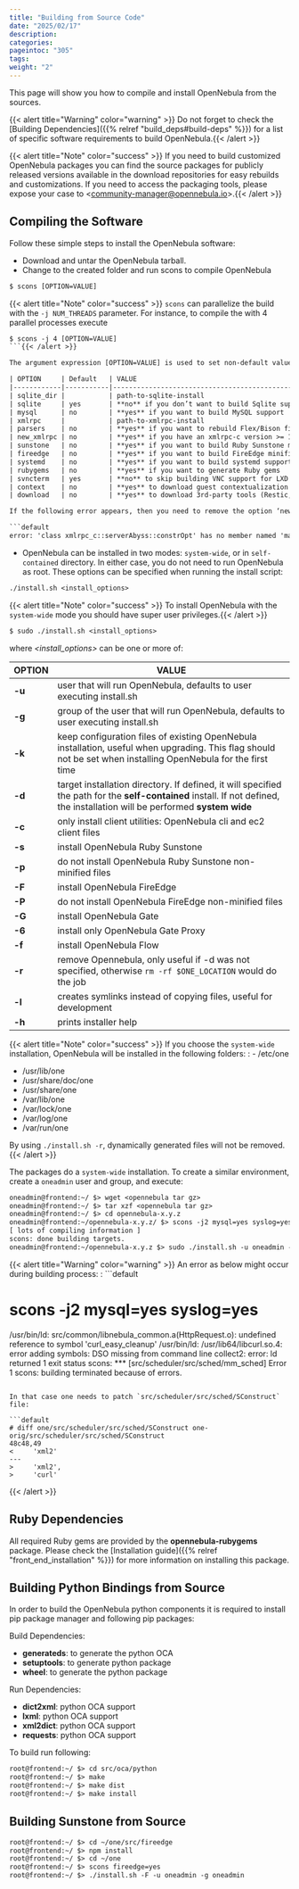 ```yaml
---
title: "Building from Source Code"
date: "2025/02/17"
description:
categories:
pageintoc: "305"
tags:
weight: "2"
---
```


<a id="compile"></a>

<!--# Building from Source Code -->

This page will show you how to compile and install OpenNebula from the sources.

{{< alert title="Warning" color="warning" >}}
Do not forget to check the [Building Dependencies]({{% relref "build_deps#build-deps" %}}) for a list of specific software requirements to build OpenNebula.{{< /alert >}} 

{{< alert title="Note" color="success" >}}
If you need to build customized OpenNebula packages you can find the source packages for publicly released versions available in the download repositories for easy rebuilds and customizations. If you need to access the packaging tools, please expose your case to <[community-manager@opennebula.io](mailto:community-manager@opennebula.io)>.{{< /alert >}} 

## Compiling the Software

Follow these simple steps to install the OpenNebula software:

- Download and untar the OpenNebula tarball.
- Change to the created folder and run scons to compile OpenNebula

```default
$ scons [OPTION=VALUE]
```

{{< alert title="Note" color="success" >}}
`scons` can parallelize the build with the `-j NUM_THREADS` parameter. For instance, to compile the with 4 parallel processes execute

```default
$ scons -j 4 [OPTION=VALUE]
```{{< /alert >}} 

The argument expression [OPTION=VALUE] is used to set non-default values for :

| OPTION     | Default   | VALUE                                                     |
|------------|-----------|-----------------------------------------------------------|
| sqlite_dir |           | path-to-sqlite-install                                    |
| sqlite     | yes       | **no** if you don’t want to build Sqlite support          |
| mysql      | no        | **yes** if you want to build MySQL support                |
| xmlrpc     |           | path-to-xmlrpc-install                                    |
| parsers    | no        | **yes** if you want to rebuild Flex/Bison files.          |
| new_xmlrpc | no        | **yes** if you have an xmlrpc-c version >= 1.31           |
| sunstone   | no        | **yes** if you want to build Ruby Sunstone minified files |
| fireedge   | no        | **yes** if you want to build FireEdge minified files      |
| systemd    | no        | **yes** if you want to build systemd support              |
| rubygems   | no        | **yes** if you want to generate Ruby gems                 |
| svncterm   | yes       | **no** to skip building VNC support for LXD drivers       |
| context    | no        | **yes** to download guest contextualization packages      |
| download   | no        | **yes** to download 3rd-party tools (Restic, Prometheus…) |

If the following error appears, then you need to remove the option ‘new_xmlrpc=yes’ or install xmlrpc-c version >= 1.31:

```default
error: 'class xmlrpc_c::serverAbyss::constrOpt' has no member named 'maxConn'
```

- OpenNebula can be installed in two modes: `system-wide`, or in `self-contained` directory. In either case, you do not need to run OpenNebula as root. These options can be specified when running the install script:

```default
./install.sh <install_options>
```

{{< alert title="Note" color="success" >}}
To install OpenNebula with the `system-wide` mode you should have super user privileges.{{< /alert >}} 

```default
$ sudo ./install.sh <install_options>
```

where  *<install_options>* can be one or more of:

| OPTION   | VALUE                                                                                                                                                                        |
|----------|------------------------------------------------------------------------------------------------------------------------------------------------------------------------------|
| **-u**   | user that will run OpenNebula, defaults to user executing install.sh                                                                                                         |
| **-g**   | group of the user that will run OpenNebula, defaults to user executing install.sh                                                                                            |
| **-k**   | keep configuration files of existing OpenNebula installation, useful when upgrading. This flag should not be set when installing OpenNebula for the first time               |
| **-d**   | target installation directory. If defined, it will specified the path for the **self-contained** install. If not defined, the installation will be performed **system wide** |
| **-c**   | only install client utilities: OpenNebula cli and ec2 client files                                                                                                           |
| **-s**   | install OpenNebula Ruby Sunstone                                                                                                                                             |
| **-p**   | do not install OpenNebula Ruby Sunstone non-minified files                                                                                                                   |
| **-F**   | install OpenNebula FireEdge                                                                                                                                                  |
| **-P**   | do not install OpenNebula FireEdge non-minified files                                                                                                                        |
| **-G**   | install OpenNebula Gate                                                                                                                                                      |
| **-6**   | install only OpenNebula Gate Proxy                                                                                                                                           |
| **-f**   | install OpenNebula Flow                                                                                                                                                      |
| **-r**   | remove Opennebula, only useful if -d was not specified, otherwise `rm -rf $ONE_LOCATION` would do the job                                                                    |
| **-l**   | creates symlinks instead of copying files, useful for development                                                                                                            |
| **-h**   | prints installer help                                                                                                                                                        |

{{< alert title="Note" color="success" >}}
If you choose the `system-wide` installation, OpenNebula will be installed in the following folders:
: - /etc/one
  - /usr/lib/one
  - /usr/share/doc/one
  - /usr/share/one
  - /var/lib/one
  - /var/lock/one
  - /var/log/one
  - /var/run/one

By using `./install.sh -r`, dynamically generated files will not be removed.{{< /alert >}} 

The packages do a `system-wide` installation. To create a similar environment, create a `oneadmin` user and group, and execute:

```default
oneadmin@frontend:~/ $> wget <opennebula tar gz>
oneadmin@frontend:~/ $> tar xzf <opennebula tar gz>
oneadmin@frontend:~/ $> cd opennebula-x.y.z
oneadmin@frontend:~/opennebula-x.y.z/ $> scons -j2 mysql=yes syslog=yes fireedge=yes
[ lots of compiling information ]
scons: done building targets.
oneadmin@frontend:~/opennebula-x.y.z $> sudo ./install.sh -u oneadmin -g oneadmin
```

{{< alert title="Warning" color="warning" >}}
An error as below might occur during building process:
: ```default
  # scons -j2 mysql=yes syslog=yes
  /usr/bin/ld: src/common/libnebula_common.a(HttpRequest.o): undefined reference to symbol 'curl_easy_cleanup'
  /usr/bin/ld: /usr/lib64/libcurl.so.4: error adding symbols: DSO missing from command line
  collect2: error: ld returned 1 exit status
  scons: *** [src/scheduler/src/sched/mm_sched] Error 1
  scons: building terminated because of errors.
  ```

  In that case one needs to patch `src/scheduler/src/sched/SConstruct` file:

  ```default
  # diff one/src/scheduler/src/sched/SConstruct one-orig/src/scheduler/src/sched/SConstruct
  48c48,49
  <     'xml2'
  ---
  >     'xml2',
  >     'curl'
  ```
{{< /alert >}} 

## Ruby Dependencies

All required Ruby gems are provided by the **opennebula-rubygems** package. Please check the [Installation guide]({{% relref "front_end_installation" %}}) for more information on installing this package.

## Building Python Bindings from Source

In order to build the OpenNebula python components it is required to install pip package manager and following pip packages:

Build Dependencies:

- **generateds**: to generate the python OCA
- **setuptools**: to generate python package
- **wheel**: to generate the python package

Run Dependencies:

- **dict2xml**: python OCA support
- **lxml**: python OCA support
- **xml2dict**: python OCA support
- **requests**: python OCA support

To build run following:

```default
root@frontend:~/ $> cd src/oca/python
root@frontend:~/ $> make
root@frontend:~/ $> make dist
root@frontend:~/ $> make install
```

## Building Sunstone from Source

```default
root@frontend:~/ $> cd ~/one/src/fireedge
root@frontend:~/ $> npm install
root@frontend:~/ $> cd ~/one
root@frontend:~/ $> scons fireedge=yes
root@frontend:~/ $> ./install.sh -F -u oneadmin -g oneadmin
```
